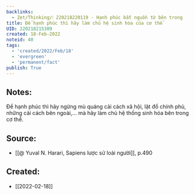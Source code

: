 ```yaml
---
backlinks:
  - Zet/Thinking/❕ 220218220119 - Hạnh phúc bắt nguồn từ bên trong
title: Để hạnh phúc thì hãy làm chủ hệ sinh hóa của cơ thể
UID: 220218215309
created: 18-Feb-2022
noteid: 40
tags:
  - 'created/2022/Feb/18'
  - 'evergreen'
  - 'permanent/fact'
publish: True
---
```

## Notes:
Để hạnh phúc thì hãy ngừng mù quáng cải cách xã hội, lật đổ chính phủ, những cải cách bên ngoài,... mà hãy làm chủ hệ thống sinh hóa bên trong cơ thể.

## Source:
- [[@ Yuval N. Harari, Sapiens lược sử loài người]], p.490


## Created:
- [[2022-02-18]]
